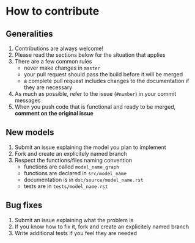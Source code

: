# How to contribute

## Generalities

1. Contributions are always welcome!
2. Please read the sections below for the situation that applies
3. There are a few common rules
   - never make changes in `master`
   - your pull request should pass the build before it will be merged
   - a complete pull request includes changes to the documentation if they are necessary
4. As much as possible, refer to the issue (`#number`) in your commit messages
5. When you push code that is functional and ready to be merged, **comment on the original issue**

## New models

1. Submit an issue explaining the model you plan to implement
2. Fork and create an explicitely named branch
3. Respect the functions/files naming convention
   - functions are called `model_name_graph`
   - functions are declared in `src/model_name`
   - documentation is in `doc/source/model_name.rst`
   - tests are in `tests/model_name.rst`

## Bug fixes

1. Submit an issue explaining what the problem is
2. If you know how to fix it, fork and create an explicitely named branch
3. Write additional tests if you feel they are needed
